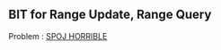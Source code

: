 ## BIT for Range Update, Range Query

Problem : [SPOJ HORRIBLE](https://www.spoj.com/problems/HORRIBLE/)